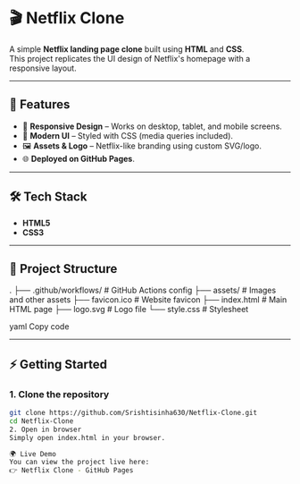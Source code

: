 # 🎬 Netflix Clone

A simple **Netflix landing page clone** built using **HTML** and **CSS**.  
This project replicates the UI design of Netflix's homepage with a responsive layout.

---

## 🚀 Features
- 📱 **Responsive Design** – Works on desktop, tablet, and mobile screens.
- 🎨 **Modern UI** – Styled with CSS (media queries included).
- 🖼️ **Assets & Logo** – Netflix-like branding using custom SVG/logo.
- 🌐 **Deployed on GitHub Pages**.

---

## 🛠️ Tech Stack
- **HTML5**  
- **CSS3**

---

## 📂 Project Structure
.
├── .github/workflows/ # GitHub Actions config
├── assets/ # Images and other assets
├── favicon.ico # Website favicon
├── index.html # Main HTML page
├── logo.svg # Logo file
└── style.css # Stylesheet

yaml
Copy code

---

## ⚡ Getting Started

### 1. Clone the repository
```bash
git clone https://github.com/Srishtisinha630/Netflix-Clone.git
cd Netflix-Clone
2. Open in browser
Simply open index.html in your browser.

🌍 Live Demo
You can view the project live here:
👉 Netflix Clone - GitHub Pages

